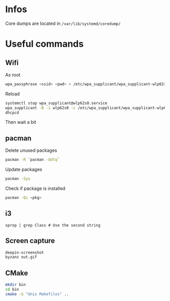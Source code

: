 # Infos

 Core dumps are located in `/var/lib/systemd/coredump/`

# Useful commands

## Wifi

As root

```bash
wpa_passphrase <ssid> <pwd> > /etc/wpa_supplicant/wpa_supplicant-wlp62s0.conf
```

Reload

```bash
systemctl stop wpa_supplicant@wlp62s0.service
wpa_supplicant -B -i wlp62s0 -c /etc/wpa_supplicant/wpa_supplicant-wlp62s0.conf
dhcpcd
```
Then wait a bit

## pacman

Delete unused packages
```bash
pacman -R `pacman -Qdtq`
```

Update packages
```bash
pacman -Syu
```

Check if package is installed
```bash
pacman -Qi <pkg>
```

## i3
```
xprop | grep Class # Use the second string
```

## Screen capture

```bash
deepin-screenshot
byzanz out.gif
```

## CMake

```bash
mkdir bin
cd bin
cmake -G "Unix Makefiles" ..
```
